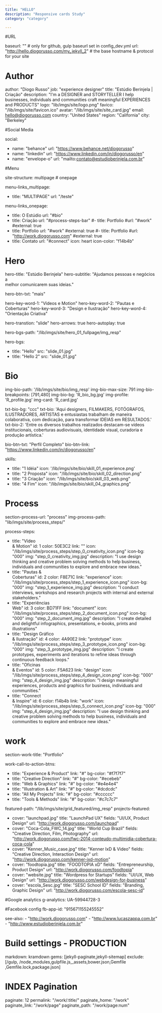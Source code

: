 ```yaml
---
title: "HELLO"
description: "Responsive cards Study"
category: "category"

---
```



#URL

baseurl: "" # only for github, gulp baseurl set in config_dev.yml
url: "http://hello.diogorusso.com/my_jekyll_2" # the base hostname & protocol for your site


# Author

author: "Diogo Russo"
job: "experience designer"
title: "Estúdio Berinjela | Criação"
description: "I'm a DESIGNER and STORYTELLER
I help businesses, individuals and communities craft meaningful EXPERIENCES and PRODUCTS"
logo: "lib/imgs/site/logo.png"
favico: "/lib/imgs/site/favicon.ico"
avatar: "/lib/imgs/site/site_card.jpg"
email: hello@diogorusso.com
country: "United States"
region: "California"
city: "Berkeley"



#Social Media

social:
  - name: "behance"
    url: "https://www.behance.net/diogorusso"
  - name: "linkedin"
    url: "https://www.linkedin.com/in/diogorusso/en"
  - name: "envelope-o"
    url: "mailto:contato@estudioberinjela.com.br"



#Menu 

site-structure: multipage # onepage

menu-links_multipage:
  - title: "MULTIPAGE"
    url: "/teste"

menu-links_onepage:
  - title: O Estúdio
    url: "#bio"
  - title: Criação
    url: "#process-steps-bar"
  #- title: Portfolio
    #url: "#work"
    #external: true
  - title: Portfolio
    url: "#work"
    #external: true
  #- title: Portfolio
    #url: "http://work.diogorusso.com"
    #external: true
  - title: Contato
    url: "#connect"
    icon: heart
    icon-color: "f14b4b"




# Hero 

hero-title: "Estúdio Berinjela"
hero-subtitle: "Ajudamos pessoas e negócios a<br> melhor comunicarem suas ideias."

hero-btn-txt: "mais"

hero-key-word-1: "Vídeos e Motion"
hero-key-word-2: "Pautas e Coberturas"
hero-key-word-3: "Design e Ilustração"
hero-key-word-4: "Orientação Criativa"



hero-transtion: "slide"
hero-arrows: true
hero-autoplay: true

hero-bgs-path: "/lib/imgs/site/hero_01_fullpage/img_resp"

hero-bgs:
  - title: "Hello"
    src: "slide_01.jpg"
  - title: "Hello 2"
    src: "slide_01.jpg" 


# Bio

img-bio-path: '/lib/imgs/site/bio/img_resp'
img-bio-max-size: 791
img-bio-breakpoints: [791,480]
img-bio-bg: 'R_bio_bg.jpg'
img-profile: 'R_profile.jpg'
img-card: 'R_card.jpg'


txt-bio-bg: "ccc"
txt-bio: 'Aqui designers, FILMAKERS, FOTÓGRAFOS, ILUSTRADORES, ARTISTAS e entusiastas trabalham de maneira colaborativa, com dedicação, para transformar IDEIAS em RESULTADOS.'
txt-bio-2: 'Entre os diversos trabalhos realizados destacam-se vídeos institucionais, coberturas audiovisuais, identidade visual, curadoria e produção artística.'

bio-btn-txt:  "Perfil Completo"
bio-btn-link:  "https://www.linkedin.com/in/diogorusso/en"


skills: 
  - title: "1 Idéia"
    icon: '/lib/imgs/site/bio/skill_01_experience.png'
  - title: "2 Proposta"
    icon: "/lib/imgs/site/bio/skill_02_direction.png"
  - title: "3 Criação"
    icon: "/lib/imgs/site/bio/skill_03_web.png"
  - title: "4 Fim"
    icon: "/lib/imgs/site/bio/skill_04_graphics.png"


# Process

section-process-url: "process"
img-process-path: "lib/imgs/site/process_steps/"


process-steps:
  - title: "Vídeo <br>& Motion"
    id: 1
    color: 50E3C2
    link: ""
    icon: "/lib/imgs/site/process_steps/step_0_creativity_icon.png"
    icon-bg: "000"
    img: "step_0_creativity_img.jpg" 
    description: "I use design thinking and creative problem solving methods to help business, individuals and communities to explore and embrace new ideas."
  - title: "Pautas &<br> Coberturas"
    id: 2
    color: F8E71C
    link: "experience"
    icon: "/lib/imgs/site/process_steps/step_1_experience_icon.png"
    icon-bg: "000"
    img: "step_1_experience_img.jpg" 
    description: "I conduct interviews, workshops and research projects with internal and external stakeholders."
  - title: "Experiências <br>Web"
    id: 3
    color: BD71FF
    link: "document"
    icon: "/lib/imgs/site/process_steps/step_2_document_icon.png"
    icon-bg: "000"
    img: "step_2_document_img.jpg" 
    description: "I create detailed and delightful infographics, presentations, e-books, prints and illustrations"
  - title: "Design Gráfico <br> & Ilustração"
    id: 4
    color: 4A90E2
    link: "prototype"
    icon: "/lib/imgs/site/process_steps/step_3_prototype_icon.png"
    icon-bg: "000"
    img: "step_3_prototype_img.jpg" 
    description: "I create prototypes, experiments and iterations to refine ideas through continuous feedback loops."
  - title: "Oficinas<br> & Eventos"
    id: 5
    color: F5A623
    link: "design"
    icon: "/lib/imgs/site/process_steps/step_4_design_icon.png"
    icon-bg: "000"
    img: "step_4_design_img.jpg" 
    description: "I design meaningful experiences, products and graphics for business, individuals and communities."
  - title: "Connect<br> & Inspire"
    id: 6
    color: f14b4b
    link: "work"
    icon: "/lib/imgs/site/process_steps/step_5_connect_icon.png"
    icon-bg: "000"
    img: "step_4_design_img.jpg" 
    description: "I use design thinking and creative problem solving methods to help business, individuals and communities to explore and embrace new ideas."


# work

section-work-title: "Portfolio"

work-call-to-action-btns:
  - title: "Experience & Product"
    link: "#"
    bg-color: "#f7f7f7"
  - title: "Creative Direction"
    link: "#"
    bg-color: "#ecebeb"
  - title: "Web & Graphics"
    link: "#"
    bg-color: "#e4e4e4"
  - title: "Illustration & Art"
    link: "#"
    bg-color: "#dcdcdc"
  - title: "All My Projects"
    link: "#"
    bg-color: "#cccccc"
  - title: "Tools & Methods"
    link: "#"
    bg-color: "#c7c7c7"





featured-path: "/lib/imgs/site/grid_featured/img_resp"
projects-featured:
  - cover: "launchpad.jpg"
    title: "LaunchPad UX"
    fields: "UI/UX, Product Design"
    url: "http://work.diogorusso.com/launchpad"
  - cover: "Coca-Cola_FWC_14.jpg"
    title: "World Cup Brazil"
    fields: "Creative Direction, Film, Photography"
    url: "http://work.diogorusso.com/fwc-2014-conteudo-multimidia-cobertura-coca-cola"
  - cover: "Kenner_Music_case.jpg"
    title: "Kenner IxD & Video"
    fields: "Creative Direction, Interaction Design"
    url: "http://work.diogorusso.com/kenner-ixd-motion"
  - cover: "foodtopia.jpg"
    title: "FOODTOPIA xD"
    fields: "Entrepreneurship, Product Design"
    url: "http://work.diogorusso.com/foodtopia"
  - cover: "website.jpg"
    title: "Wordpress for Startups"
    fields: "UI/UX, Web Design"
    url: "http://work.diogorusso.com/webdesign-for-business"
  - cover: "escola_Sesc.jpg"
    title: "SESC School ID"
    fields: "Branding, Graphic Design"
    url: "http://work.diogorusso.com/escola-sesc-id"



#Google analytics
g-analytics: UA-59944728-3


#Facebook config
fb-app-id: "915671155245552"

see-also:
    - "http://work.diogorusso.com"
    - "http://www.lucaszappa.com.br"
    - "http://www.estudioberinjela.com.br"



# Build settings - PRODUCTION
markdown: kramdown
gems: [jekyll-paginate,jekyll-sitemap]
exclude: [/gulp, /node_modules,gulpfile.js,_assets,bower.json,Gemfile ,Gemfile.lock,package.json]




# INDEX Pagination

paginate: 12
permalink: "/work/:title/"
paginate_home: "/work"
paginate_link: "/work/page"
paginate_path: "/work/page:num"
